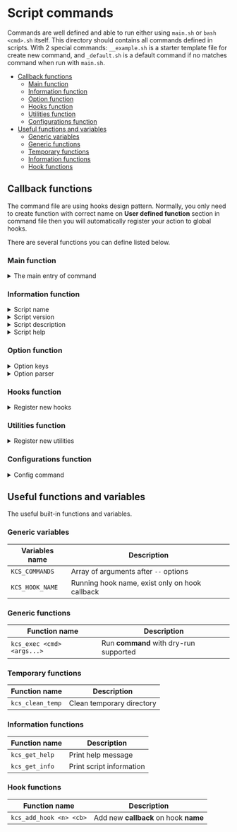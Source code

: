 # Script commands

Commands are well defined and able to run either 
using `main.sh` or `bash <cmd>.sh` itself.
This directory should contains all commands
defined in scripts. With 2 special commands:
`__example.sh` is a starter template file for create new command,
and `_default.sh` is a default command if no matches command
when run with `main.sh`.

- [Callback functions](#callback-functions)
  - [Main function](#main-function)
  - [Information function](#information-function)
  - [Option function](#option-function)
  - [Hooks function](#hooks-function)
  - [Utilities function](#utilities-function)
  - [Configurations function](#configurations-function)
- [Useful functions and variables](#useful-functions-and-variables)
  - [Generic variables](#generic-variables)
  - [Generic functions](#generic-functions)
  - [Temporary functions](#temporary-functions)
  - [Information functions](#information-functions)
  - [Hook functions](#hook-functions)

## Callback functions

The command file are using hooks design pattern.
Normally, you only need to create function with correct name
on **User defined function** section in command file
then you will automatically register your action to global hooks.

There are several functions you can define listed below.

### Main function

<details><summary>The main entry of command</summary>

```sh
## desc      : The main entry of command;
##             all business logic should be here,
##             or called from here.
## return    : <none>
## tags      : @required, @hook:main
__kcs_main() {
  return 0
}

## caller    : hooks
## arguments : <none>
__kcs_main
```

</details>

### Information function

<details><summary>Script name</summary>

```sh
## desc      : printf script name
## return    : single line name
## tags      : @optional, @hook:pre_init
__kcs_main_name() {
  printf "default"
}

## desc      : static script name
## tags      : @optional
export KCS_NAME="default"

## caller    : hooks
## arguments : <none>
__kcs_main_name
```

</details>

<details><summary>Script version</summary>

```sh
## desc      : printf script version
## return    : single line version
## tags      : @optional, @hook:pre_init
__kcs_main_version() {
  printf "v1.0.0"
}

## desc      : static script version
## tags      : @optional
export KCS_VERSION="v1.0.0"

## caller    : hooks
## arguments : <none>
__kcs_main_version
```

</details>

<details><summary>Script description</summary>

```sh
## desc      : printf script description
## return    : single line description
## tags      : @optional, @hook:pre_init
__kcs_main_description() {
  printf "default command"
}

## desc      : static script description
## tags      : @optional
export KCS_DESCRIPTION="default command"

## caller    : hooks
## arguments : <none>
__kcs_main_description
```

</details>

<details><summary>Script help</summary>

```sh
## desc      : printf script help
## return    : multiple line help message
##             must prefix,suffix with newline
## tags      : @optional, @hook:pre_init
__kcs_main_help() {
  printf "
Options:
  [--test,-t]
    - [required] run test
"
}

## desc      : static script help
## tags      : @optional
export KCS_HELP="
Options:
  [--test,-t]
    - [required] run test
"

## caller    : hooks
## arguments : <none>
__kcs_main_help
```

</details>

### Option function

<details><summary>Option keys</summary>

```sh
## desc      : The output of this function will pipe to
##             getopts command for parser later.
## return    : single line string with only [a-zA-Z:]
## tags      : @optional, @hook:pre_init
__kcs_main_option_keys() {
  printf "abc"
}

## caller    : hooks
## arguments : <none>
__kcs_main_option_keys
```

</details>

<details><summary>Option parser</summary>

```sh
## desc      : parsing option
## tags      : @optional
__kcs_main_option() {
  local flag="$1" value="$2"
  case "$flag" in
  N | name)
    kcs_require_argument "$flag"
    NAME="$value"
    ;;
  Y | yes)
    kcs_no_argument "$flag"
    YES=true
    ;;
  *)
    return 1
    ;;
  esac
}

## caller    : internal/options.sh
## arguments : flag name and value
__kcs_main_option "name" "kcs"
```

</details>

### Hooks function

<details><summary>Register new hooks</summary>

```sh
## desc      : you can register new hooks on this function
## tags      : @optional, @hook:post_init
__kcs_main_hook() {
  ## add new hook on check stage
  kcs_add_hook "check" "__kcs_main_check"
  ## disable main entry
  kcs_disable_hook "main:__kcs_main"
}

## caller    : hooks
## arguments : <none>
__kcs_main_hook
```

</details>

### Utilities function

<details><summary>Register new utilities</summary>

```sh
## desc      : register new utilities function
## tags      : @optional, @hook:init
__kcs_main_utils() {
  local utils=(
    ## Builtin utilities
    "builtin/validator"
    ## Custom utilities
    "example"
  )

  printf "%s" "${utils[*]}"
}

## caller    : hooks
## arguments : <none>
__kcs_main_utils
```

</details>

### Configurations function

<details><summary>Config command</summary>

```sh
## desc      : configure utilities setting
## tags      : @optional, @hook:pre_main
__kcs_main_config() {
  ## Create new ssh profile
  kcs_conf_ssh \
    "server1" "192.168.1.100" \
    "admin" "~/.ssh/id_rsa"

  # kcs_conf_*
}

## caller    : hooks
## arguments : <none>
__kcs_main_config
```

</details>

## Useful functions and variables

The useful built-in functions and variables.

### Generic variables

| Variables name  | Description                                    |
| --------------- | ---------------------------------------------- |
| `KCS_COMMANDS`  | Array of arguments after `--` options          |
| `KCS_HOOK_NAME` | Running hook name, exist only on hook callback |

### Generic functions

| Function name              | Description                            |
| -------------------------- | -------------------------------------- |
| `kcs_exec <cmd> <args...>` | Run **command** with dry-run supported |

### Temporary functions

| Function name    | Description               |
| ---------------- | ------------------------- |
| `kcs_clean_temp` | Clean temporary directory |

### Information functions

| Function name  | Description              |
| -------------- | ------------------------ |
| `kcs_get_help` | Print help message       |
| `kcs_get_info` | Print script information |

### Hook functions

| Function name           | Description                           |
| ----------------------- | ------------------------------------- |
| `kcs_add_hook <n> <cb>` | Add new **callback** on hook **name** |
